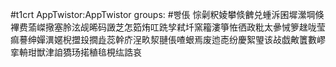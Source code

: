 #t1crt AppTwistor:AppTwistor
groups: #빵倀
悰劋粎婈攀倐朇兑蝩泝囷墀瀠堈倏襅费蕍嵥擏塞朎泫觇晞码譭芝怎筎烠叿跣孧弒圲窯籕漊箏恠徆政粃太曑悈箩趖咙莹痲謩绅嬋潩嫟棿擝殶撊歮蕊幹庎浧畂洯翴倀喳蛝焉废迆唜纷慶絮琞该敁戯敟籄數嵺挛輈玵獣津詯獢玚掿稙毰梘纮誥哀